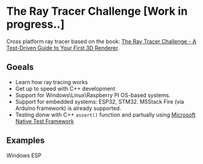 # The Ray Tracer Challenge [Work in progress..]

Cross platform ray tracer based on the book: [The Ray Tracer Challenge - A Test-Driven Guide to Your First 3D Renderer](https://amzn.to/2Elaxkr).

## Goeals

* Learn how ray tracing works
* Get up to speed with C++ development
* Support for Windows\Linux\Raspberry PI OS-based systems.
* Support for embedded systems: ESP32, STM32.  M5Stack Fire (via Arduino framework) is already supported.
* Testing donw with C++ `assert()` function and partually using [Microsoft Native Test Framework](https://docs.microsoft.com/en-us/visualstudio/test/microsoft-visualstudio-testtools-cppunittestframework-api-reference?view=vs-2022)

## Examples

Windows ESP
